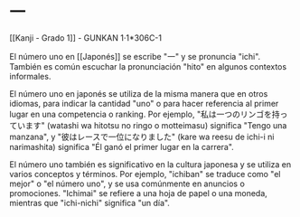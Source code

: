 # 一

[[Kanji - Grado 1]] - GUNKAN 1·1\*306C-1

El número uno en [[Japonés]] se escribe "一" y se pronuncia "ichi". También es común escuchar la pronunciación "hito" en algunos contextos informales.

El número uno en japonés se utiliza de la misma manera que en otros idiomas, para indicar la cantidad "uno" o para hacer referencia al primer lugar en una competencia o ranking. Por ejemplo, "私は一つのリンゴを持っています" (watashi wa hitotsu no ringo o motteimasu) significa "Tengo una manzana", y "彼はレースで一位になりました" (kare wa reesu de ichi-i ni narimashita) significa "Él ganó el primer lugar en la carrera".

El número uno también es significativo en la cultura japonesa y se utiliza en varios conceptos y términos. Por ejemplo, "ichiban" se traduce como "el mejor" o "el número uno", y se usa comúnmente en anuncios o promociones. "Ichimai" se refiere a una hoja de papel o una moneda, mientras que "ichi-nichi" significa "un día".